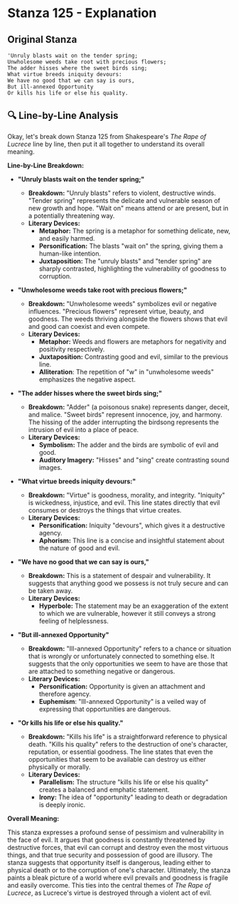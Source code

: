 # Stanza 125 - Explanation

## Original Stanza
```
'Unruly blasts wait on the tender spring;
Unwholesome weeds take root with precious flowers;
The adder hisses where the sweet birds sing;
What virtue breeds iniquity devours:
We have no good that we can say is ours,
But ill-annexed Opportunity
Or kills his life or else his quality.
```

## 🔍 Line-by-Line Analysis
Okay, let's break down Stanza 125 from Shakespeare's *The Rape of Lucrece* line by line, then put it all together to understand its overall meaning.

**Line-by-Line Breakdown:**

*   **"Unruly blasts wait on the tender spring;"**

    *   **Breakdown:** "Unruly blasts" refers to violent, destructive winds. "Tender spring" represents the delicate and vulnerable season of new growth and hope. "Wait on" means attend or are present, but in a potentially threatening way.
    *   **Literary Devices:**
        *   **Metaphor:** The spring is a metaphor for something delicate, new, and easily harmed.
        *   **Personification:** The blasts "wait on" the spring, giving them a human-like intention.
        *   **Juxtaposition:** The "unruly blasts" and "tender spring" are sharply contrasted, highlighting the vulnerability of goodness to corruption.

*   **"Unwholesome weeds take root with precious flowers;"**

    *   **Breakdown:** "Unwholesome weeds" symbolizes evil or negative influences. "Precious flowers" represent virtue, beauty, and goodness. The weeds thriving alongside the flowers shows that evil and good can coexist and even compete.
    *   **Literary Devices:**
        *   **Metaphor:** Weeds and flowers are metaphors for negativity and positivity respectively.
        *   **Juxtaposition:** Contrasting good and evil, similar to the previous line.
        *   **Alliteration**: The repetition of "w" in "unwholesome weeds" emphasizes the negative aspect.

*   **"The adder hisses where the sweet birds sing;"**

    *   **Breakdown:** "Adder" (a poisonous snake) represents danger, deceit, and malice. "Sweet birds" represent innocence, joy, and harmony. The hissing of the adder interrupting the birdsong represents the intrusion of evil into a place of peace.
    *   **Literary Devices:**
        *   **Symbolism:** The adder and the birds are symbolic of evil and good.
        *   **Auditory Imagery:** "Hisses" and "sing" create contrasting sound images.

*   **"What virtue breeds iniquity devours:"**

    *   **Breakdown:** "Virtue" is goodness, morality, and integrity. "Iniquity" is wickedness, injustice, and evil. This line states directly that evil consumes or destroys the things that virtue creates.
    *   **Literary Devices:**
        *   **Personification:** Iniquity "devours", which gives it a destructive agency.
        *   **Aphorism:** This line is a concise and insightful statement about the nature of good and evil.

*   **"We have no good that we can say is ours,"**

    *   **Breakdown:** This is a statement of despair and vulnerability. It suggests that anything good we possess is not truly secure and can be taken away.
    *   **Literary Devices:**
        *   **Hyperbole:** The statement may be an exaggeration of the extent to which we are vulnerable, however it still conveys a strong feeling of helplessness.

*   **"But ill-annexed Opportunity"**

    *   **Breakdown:** "Ill-annexed Opportunity" refers to a chance or situation that is wrongly or unfortunately connected to something else. It suggests that the only opportunities we seem to have are those that are attached to something negative or dangerous.
    *   **Literary Devices:**
        *   **Personification:** Opportunity is given an attachment and therefore agency.
        *   **Euphemism**: "Ill-annexed Opportunity" is a veiled way of expressing that opportunities are dangerous.

*   **"Or kills his life or else his quality."**

    *   **Breakdown:** "Kills his life" is a straightforward reference to physical death. "Kills his quality" refers to the destruction of one's character, reputation, or essential goodness. The line states that even the opportunities that seem to be available can destroy us either physically or morally.
    *   **Literary Devices:**
        *   **Parallelism:** The structure "kills his life or else his quality" creates a balanced and emphatic statement.
        *   **Irony:** The idea of "opportunity" leading to death or degradation is deeply ironic.

**Overall Meaning:**

This stanza expresses a profound sense of pessimism and vulnerability in the face of evil. It argues that goodness is constantly threatened by destructive forces, that evil can corrupt and destroy even the most virtuous things, and that true security and possession of good are illusory. The stanza suggests that opportunity itself is dangerous, leading either to physical death or to the corruption of one's character. Ultimately, the stanza paints a bleak picture of a world where evil prevails and goodness is fragile and easily overcome. This ties into the central themes of *The Rape of Lucrece*, as Lucrece's virtue is destroyed through a violent act of evil.
